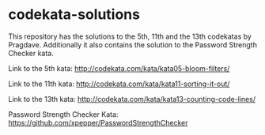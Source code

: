 # codekata-solutions
This repository has the solutions to the 5th, 11th and the 13th codekatas by Pragdave. Additionally it also contains the solution to the Password Strength Checker kata.

Link to the 5th kata:
http://codekata.com/kata/kata05-bloom-filters/

Link to the 11th kata:
http://codekata.com/kata/kata11-sorting-it-out/

Link to the 13th kata:
http://codekata.com/kata/kata13-counting-code-lines/

Password Strength Checker Kata:
https://github.com/xpepper/PasswordStrengthChecker
